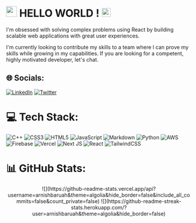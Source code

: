 # <img src="https://github.com/TheDudeThatCode/TheDudeThatCode/blob/master/Assets/Hi.gif" width="29px"> HELLO WORLD ! <img src="https://github.com/TheDudeThatCode/TheDudeThatCode/blob/master/Assets/Earth.gif" width="24px">
I'm obsessed with solving complex problems using React by building scalable web applications with great user experiences. 

I'm currently looking to contribute my skills to a team where I can prove my skills while growing in my capabilities. If you are looking for a competent, highly motivated developer, let's chat.


## 🌐 Socials:
[![LinkedIn](https://img.shields.io/badge/LinkedIn-%230077B5.svg?logo=linkedin&logoColor=white)](https://linkedin.com/in/arnish-baruah) 
[![Twitter](https://img.shields.io/badge/Twitter-%231DA1F2.svg?logo=Twitter&logoColor=white)](https://twitter.com/arnish_baruah) 

# 💻 Tech Stack:
![C++](https://img.shields.io/badge/c++-%2300599C.svg?style=for-the-badge&logo=c%2B%2B&logoColor=white) ![CSS3](https://img.shields.io/badge/css3-%231572B6.svg?style=for-the-badge&logo=css3&logoColor=white) ![HTML5](https://img.shields.io/badge/html5-%23E34F26.svg?style=for-the-badge&logo=html5&logoColor=white) ![JavaScript](https://img.shields.io/badge/javascript-%23323330.svg?style=for-the-badge&logo=javascript&logoColor=%23F7DF1E) ![Markdown](https://img.shields.io/badge/markdown-%23000000.svg?style=for-the-badge&logo=markdown&logoColor=white) ![Python](https://img.shields.io/badge/python-3670A0?style=for-the-badge&logo=python&logoColor=ffdd54) ![AWS](https://img.shields.io/badge/AWS-%23FF9900.svg?style=for-the-badge&logo=amazon-aws&logoColor=white) ![Firebase](https://img.shields.io/badge/firebase-%23039BE5.svg?style=for-the-badge&logo=firebase) ![Vercel](https://img.shields.io/badge/vercel-%23000000.svg?style=for-the-badge&logo=vercel&logoColor=white) ![Next JS](https://img.shields.io/badge/Next-black?style=for-the-badge&logo=next.js&logoColor=white) ![React](https://img.shields.io/badge/react-%2320232a.svg?style=for-the-badge&logo=react&logoColor=%2361DAFB) ![TailwindCSS](https://img.shields.io/badge/tailwindcss-%2338B2AC.svg?style=for-the-badge&logo=tailwind-css&logoColor=white)

# 📊 GitHub Stats:
<div align="center">
![](https://github-readme-stats.vercel.app/api?username=arnishbaruah&theme=algolia&hide_border=false&include_all_commits=false&count_private=false) 
![](https://github-readme-streak-stats.herokuapp.com/?user=arnishbaruah&theme=algolia&hide_border=false)
 </div>
